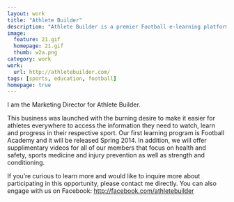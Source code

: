 ```yaml
---
layout: work
title: "Athlete Builder"
description: "Athlete Builder is a premier Football e-learning platform that works with you to master your sport."
image: 
  feature: 21.gif
  homepage: 21.gif
  thumb: w2a.png
category: work
work:
  url: http://athletebuilder.com/
tags: [sports, education, football]
homepage: true
---
```


I am the Marketing Director for Athlete Builder.

This business was launched with the burning desire to make it easier for athletes everywhere to access the information they need to watch, learn and progress in their respective sport. Our first learning program is Football Academy and it will be released Spring 2014. In addition, we will offer supplimentary videos for all of our members that focus on health and safety, sports medicine and injury prevention as well as strength and conditioning.

If you’re curious to learn more and would like to inquire more about participating in this opportunity, please contact me directly. You can also engage with us on Facebook: http://facebook.com/athletebuilder